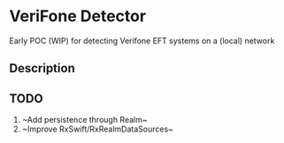 # VeriFone Detector

Early POC (WIP) for detecting Verifone EFT systems on a (local) network

## Description

## TODO

1. ~Add persistence through Realm~
1. ~Improve RxSwift/RxRealmDataSources~





